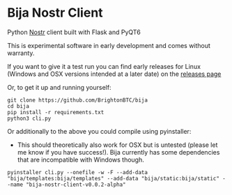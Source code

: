 # Bija Nostr Client

Python [Nostr](https://github.com/nostr-protocol/nostr) client built with Flask and PyQT6

This is experimental software in early development and comes without warranty.

If you want to give it a test run you can find early releases for Linux (Windows and OSX versions intended at a later date) on the [releases page](https://github.com/BrightonBTC/bija/releases) 

Or, to get it up and running yourself: 

```
git clone https://github.com/BrightonBTC/bija
cd bija
pip install -r requirements.txt
python3 cli.py
```

Or additionally to the above you could compile using pyinstaller:
* This should theoretically also work for OSX but is untested (please let me know if you have success!). Bija currently has some dependencies that are incompatible with Windows though.
```
pyinstaller cli.py --onefile -w -F --add-data "bija/templates:bija/templates" --add-data "bija/static:bija/static" --name "bija-nostr-client-v0.0.2-alpha"

```
